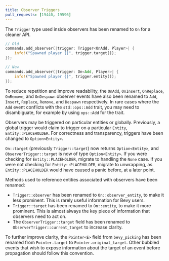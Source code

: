 ```yaml
---
title: Observer Triggers
pull_requests: [19440, 19596]
---
```


The `Trigger` type used inside observers has been renamed to `On` for a cleaner API.

```rust
// Old
commands.add_observer(|trigger: Trigger<OnAdd, Player>| {
    info!("Spawned player {}", trigger.target());
});

// New
commands.add_observer(|trigger: On<Add, Player>| {
    info!("Spawned player {}", trigger.entity());
});
```

To reduce repetition and improve readability, the `OnAdd`, `OnInsert`, `OnReplace`, `OnRemove`, and `OnDespawn`
observer events have also been renamed to `Add`, `Insert`, `Replace`, `Remove`, and `Despawn` respectively.
In rare cases where the `Add` event conflicts with the `std::ops::Add` trait, you may need to disambiguate,
for example by using `ops::Add` for the trait.

Observers may be triggered on particular entities or globally.
Previously, a global trigger would claim to trigger on a particular `Entity`, `Entity::PLACEHOLDER`.
For correctness and transparency, triggers have been changed to `Option<Entity>`.

`On::target` (previously `Trigger::target`) now returns `Option<Entity>`, and `ObserverTrigger::target`
is now of type `Option<Entity>`. If you were checking for `Entity::PLACEHOLDER`, migrate to handling the `None` case.
If you were not checking for `Entity::PLACEHOLDER`, migrate to unwrapping, as `Entity::PLACEHOLDER`
would have caused a panic before, at a later point.

Methods used to reference entities associated with observers have been renamed:

- `Trigger::observer` has been renamed to `On::observer_entity`, to make it less prominent. This is rarely useful information for Bevy users.
- `Trigger::target` has been renamed to `On::entity`, to make it more prominent. This is almost always the key piece of information that observers need to act on.
- The `ObserverTrigger::target` field has been renamed to `ObserverTrigger::current_target` to increase clarity.

To further improve clarity, the `Pointer<E>` field from `bevy_picking` has been renamed from `Pointer.target` to `Pointer.original_target`.
Other bubbled events that wish to expose information about the target of an event before propagation should follow this convention.
